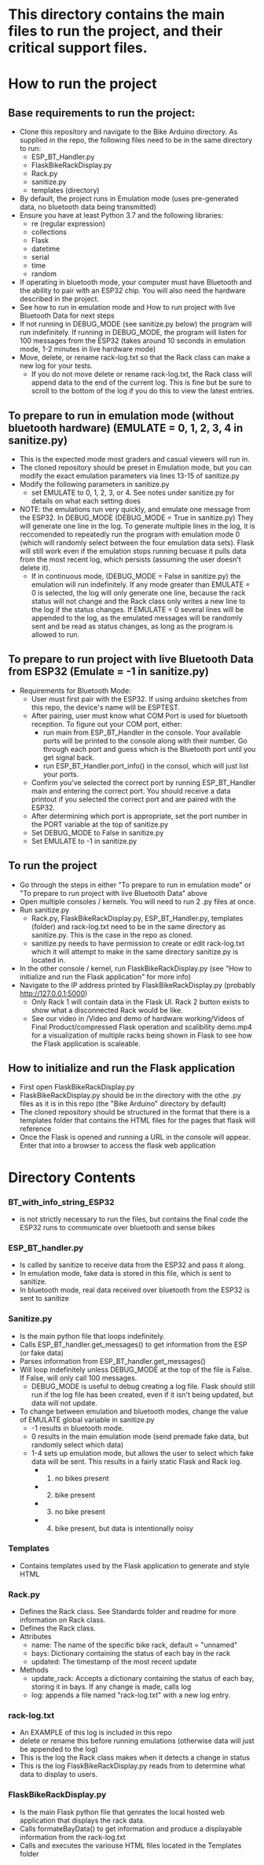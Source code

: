 # This directory contains the main files to run the project, and their critical support files.

# How to run the project

## Base requirements to run the project:
* Clone this repository and navigate to the Bike Arduino directory. As supplied in the repo, the following files need to be in the same directory to run:
	* ESP_BT_Handler.py
	* FlaskBikeRackDisplay.py
	* Rack.py
	* sanitize.py
	* templates (directory)
* By default, the project runs in Emulation mode (uses pre-generated data, no bluetooth data being transmitted)
* Ensure you have at least Python 3.7 and the following libraries:
	* re (regular expression)
	* collections
	* Flask
	* datetime
	* serial
	* time
	* random
* If operating in bluetooth mode, your computer must have Bluetooth and the ability to pair with an ESP32 chip. You will also need the hardware described in the project. 
* See how to run in emulation mode and How to run project with live Bluetooth Data for next steps
* If not running in DEBUG_MODE (see sanitize.py below) the program will run indefinitely. If running in DEBUG_MODE, the program will listen for 100 messages from the ESP32 (takes around 10 seconds in emulation mode, 1-2 minutes in live hardware mode)
* Move, delete, or rename rack-log.txt so that the Rack class can make a new log for your tests.
	* If you do not move delete or rename rack-log.txt, the Rack class will append data to the end of the current log. This is fine but be sure to scroll to the bottom of the log if you do this to view the latest entries.

## To prepare to run in emulation mode (without bluetooth hardware) (EMULATE = 0, 1, 2, 3, 4 in sanitize.py)
* This is the expected mode most graders and casual viewers will run in.
* The cloned repository should be preset in Emulation mode, but you can modify the exact emulation parameters via lines 13-15 of sanitize.py
* Modify the following parameters in sanitize.py
	* set EMULATE to 0, 1, 2, 3, or 4. See notes under sanitize.py for details on what each setting does
* NOTE: the emulations run very quickly, and emulate one message from the ESP32. In DEBUG_MODE (DEBUG_MODE = True in sanitize.py) They will generate one line in the log. To generate multiple lines in the log, it is reccomended to repeatedly run the program with emulation mode 0 (which will randomly select between the four emulation data sets). Flask will still work even if the emulation stops running becuase it pulls data from the most recent log, which persists (assuming the user doesn't delete it).
	* If in continuous mode, (DEBUG_MODE = False in sanitize.py) the emulation will run indefinitely. If any mode greater than EMULATE = 0 is selected, the log will only generate one line, because the rack status will not change and the Rack class only writes a new line to the log if the status changes. If EMULATE = 0 several lines will be appended to the log, as the emulated messages will be randomly sent and be read as status changes, as long as the program is allowed to run. 

## To prepare to run project with live Bluetooth Data from ESP32 (Emulate = -1 in sanitize.py)
* Requirements for Bluetooth Mode:
	* User must first pair with the ESP32. If using arduino sketches from this repo, the device's name will be ESPTEST.
	* After pairing, user must know what COM Port is used for bluetooth reception. To figure out your COM port, either:
		* run main from ESP_BT_Handler in the console. Your available ports will be printed to the console along with their number. Go through each port and guess which is the Bluetooth port until you get signal back.
		* run ESP_BT_Handler.port_info() in the consol, which will just list your ports. 
	* Confirm you've selected the correct port by running ESP_BT_Handler main and entering the correct port. You should receive a data printout if you selected the correct port and are paired with the ESP32.
	* After determining which port is appropriate, set the port number in the PORT variable at the top of sanitize.py
	* Set DEBUG_MODE to False in sanitize.py
	* Set EMULATE to -1 in sanitize.py

## To run the project
* Go through the steps in either "To prepare to run in emulation mode" or "To prepare to run project with live Bluetooth Data" above
* Open multiple consoles / kernels. You will need to run 2 .py files at once. 
* Run sanitize.py
	* Rack.py, FlaskBikeRackDisplay.py, ESP_BT_Handler.py, templates (folder) and rack-log.txt need to be in the same directory as sanitize.py. This is the case in the repo as cloned.
	* sanitize.py needs to have permission to create or edit rack-log.txt which it will attempt to make in the same directory sanitize.py is located in.
* In the other console / kernel, run FlaskBikeRackDisplay.py (see "How to initialize and run the Flask application" for more info)
* Navigate to the IP address printed by FlaskBikeRackDisplay.py (probably http://127.0.0.1:5000)
	* Only Rack 1 will contain data in the Flask UI. Rack 2 button exists to show what a disconnected Rack would be like.
	* See our video in /Video and demo of hardware working/Videos of Final Product/compressed Flask operation and scalibility demo.mp4 for a visualization of multiple racks being shown in Flask to see how the Flask application is scaleable.

## How to initialize and run the Flask application
* First open FlaskBikeRackDisplay.py
* FlaskBikeRackDisplay.py should be in the directory with the othe .py files as it is in this repo (the "Bike Arduino" directory by default)
* The cloned repository should be structured in the format that there is a templates folder that contains the HTML files for the pages that flask will reference
* Once the Flask is opened and running a URL in the console will appear. Enter that into a browser to access the flask web application

# Directory Contents

### BT_with_info_string_ESP32
* is not strictly necessary to run the files, but contains the final code the ESP32 runs to communicate over bluetooth and sense bikes

### ESP_BT_handler.py 
* Is called by sanitize to receive data from the ESP32 and pass it along.
* In emulation mode, fake data is stored in this file, which is sent to sanitize. 
* In bluetooth mode, real data received over bluetooth from the ESP32 is sent to sanitize

### Sanitize.py
* Is the main python file that loops indefinitely.
* Calls ESP_BT_handler.get_messages() to get information from the ESP (or fake data)
* Parses information from ESP_BT_handler.get_messages()
* Will loop indefinitely unless DEBUG_MODE at the top of the file is False. If False, will only call 100 messages.
	* DEBUG_MODE is useful to debug creating a log file. Flask should still run if the log file has been created, even if it isn't being updated, but data will not update.
* To change between emulation and bluetooth modes, change the value of EMULATE global variable in sanitize.py
	* -1 results in bluetooth mode. 
	* 0 results in the main emulation mode (send premade fake data, but randomly select which data)
	* 1-4 sets up emulation mode, but allows the user to select which fake data will be sent. This results in a fairly static Flask and Rack log.
		* 1) no bikes present
		* 2) bike present
		* 3) no bike present
		* 4) bike present, but data is intentionally noisy
		
### Templates
* Contains templates used by the Flask application to generate and style HTML

### Rack.py
* Defines the Rack class. See Standards folder and readme for more information on Rack class.
* Defines the Rack class.
* Attributes
  * name: The name of the specific bike rack, default = "unnamed"
  * bays: Dictionary containing the status of each bay in the rack
  * updated: The timestamp of the most recent update
* Methods
  * update_rack: Accepts a dictionary containing the status of each bay, storing it in bays. If any change is made, calls log
  * log: appends a file named "rack-log.txt" with a new log entry.

### rack-log.txt
* An EXAMPLE of this log is included in this repo
* delete or rename this before running emulations (otherwise data will just be appended to the log)
* This is the log the Rack class makes when it detects a change in status
* This is the log FlaskBikeRackDisplay.py reads from to determine what data to display to users.

### FlaskBikeRackDisplay.py
* Is the main Flask python file that genrates the local hosted web application that displays the rack data.
* Calls formateBayData() to get information and produce a displayable information from the rack-log.txt
* Calls and executes the variouse HTML files located in the Templates folder
